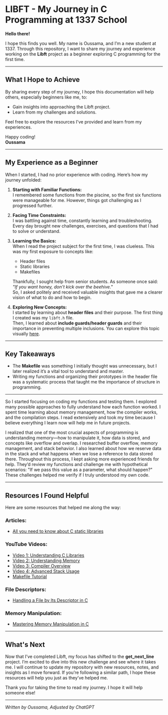 
# LIBFT - My Journey in C Programming at 1337 School

**Hello there!**

I hope this finds you well. My name is Oussama, and I’m a new student at 1337. Through this repository, I want to share my journey and experience working on the **Libft** project as a beginner exploring C programming for the first time.

---

## What I Hope to Achieve

By sharing every step of my journey, I hope this documentation will help others, especially beginners like me, to:
- Gain insights into approaching the Libft project.
- Learn from my challenges and solutions.

Feel free to explore the resources I’ve provided and learn from my experiences.

Happy coding!  
**Oussama**

---

## My Experience as a Beginner

When I started, I had no prior experience with coding. Here’s how my journey unfolded:

1. **Starting with Familiar Functions:**  
   I remembered some functions from the piscine, so the first six functions were manageable for me. However, things got challenging as I progressed further.

2. **Facing Time Constraints:**  
   I was battling against time, constantly learning and troubleshooting. Every day brought new challenges, exercises, and questions that I had to solve or understand.

3. **Learning the Basics:**  
   When I read the project subject for the first time, I was clueless. This was my first exposure to concepts like:
   - Header files  
   - Static libraries  
   - Makefiles  

   Thankfully, I sought help from senior students. As someone once said:  
   *"If you want honey, don't kick over the beehive."*  
   So, I asked politely and received valuable insights that gave me a clearer vision of what to do and how to begin.

4. **Exploring New Concepts:**  
   I started by learning about **header files** and their purpose. The first thing I created was my `libft.h` file.  
   Then, I learned about **include guards/header guards** and their importance in preventing multiple inclusions. You can explore this topic visually [here](http://spuvr.byethost6.com/HEADER-GUARDS/).

---

## Key Takeaways

- The **Makefile** was something I initially thought was unnecessary, but I later realized it’s a vital tool to understand and master.
- Writing my functions and organizing their prototypes in the header file was a systematic process that taught me the importance of structure in programming.

---

So I started focusing on coding my functions and testing them. I explored many possible approaches to fully understand how each function worked. I spent time learning about memory management, how the compiler works, and the compilation steps. I read extensively and took my time because I believe everything I learn now will help me in future projects.

I realized that one of the most crucial aspects of programming is understanding memory—how to manipulate it, how data is stored, and concepts like overflow and overlap. I researched buffer overflow, memory management, and stack behavior. I also learned about how we reserve data in the stack and what happens when we lose a reference to data stored there. Throughout this process, I kept asking more experienced friends for help. They’d review my functions and challenge me with hypothetical scenarios: "If we pass this value as a parameter, what should happen?" These challenges helped me verify if I truly understood my own code.

---

## Resources I Found Helpful

Here are some resources that helped me along the way:

### Articles:
- [All you need to know about C static libraries](https://dev.to/iamkhalil42/all-you-need-to-know-about-c-static-libraries-1o0b)

### YouTube Videos:
- [Video 1: Understanding C Libraries](https://www.youtube.com/watch?v=Z5JC9Ve1sfI)
- [Video 2: Understanding Memory](https://youtu.be/lMvFWKHhVZ0?si=nnUgUuxtoi7qLIXc)
- [Video 3: Compiler Overview](https://www.youtube.com/watch?v=m1UzSfgjA4Y&t=20s)
- [Video 4: Advanced Stack Usage](https://www.youtube.com/watch?v=urU7UhF7D3Q)
- [Makefile Tutorial](https://www.youtube.com/live/GExnnTaBELk?feature=shared)

### File Descriptors:
- [Handling a File by Its Descriptor in C](https://www.codequoi.com/en/handling-a-file-by-its-descriptor-in-c/)

### Memory Manipulation:
- [Mastering Memory Manipulation in C](https://dinis-maga.medium.com/mastering-memory-manipulation-in-c-62f48bcaa2cc)

---

## What's Next

Now that I’ve completed Libft, my focus has shifted to the **get_next_line** project. I’m excited to dive into this new challenge and see where it takes me. I will continue to update my repository with new resources, notes, and insights as I move forward. If you’re following a similar path, I hope these resources will help you just as they’ve helped me.

Thank you for taking the time to read my journey. I hope it will help someone else!

---

*Written by Oussama, Adjusted by ChatGPT*
